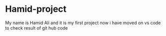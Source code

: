 # Hamid-project
My name is Hamid Ali and it is my first project
now i have moved on vs code to check result of git hub code
